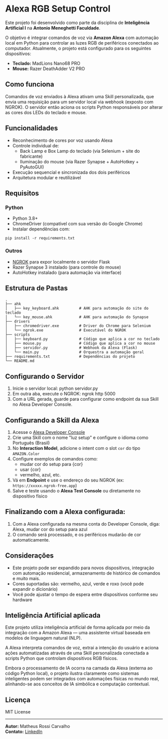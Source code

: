 # Alexa RGB Setup Control

Este projeto foi desenvolvido como parte da disciplina de **Inteligência Artificial I** na **Antonio Meneghetti Faculdade**.

O objetivo é integrar comandos de voz via **Amazon Alexa** com automação local em Python para controlar as luzes RGB de periféricos conectados ao computador. Atualmente, o projeto está configurado para os seguintes dispositivos:

- **Teclado:** MadLions Nano68 PRO
- **Mouse:** Razer DeathAdder V2 PRO

## Como funciona

Comandos de voz enviados à Alexa ativam uma Skill personalizada, que envia uma requisição para um servidor local via webhook (exposto com NGROK). O servidor então aciona os scripts Python responsáveis por alterar as cores dos LEDs do teclado e mouse.

## Funcionalidades

- Reconhecimento de cores por voz usando Alexa
- Controle individual de:
  - Back Lamp e Box Lamp do teclado (via Selenium + site do fabricante)
  - Iluminação do mouse (via Razer Synapse + AutoHotkey + PyAutoGUI)
- Execução sequencial e sincronizada dos dois periféricos
- Arquitetura modular e reutilizável

## Requisitos

### Python

- Python 3.8+
- ChromeDriver (compatível com sua versão do Google Chrome)
- Instalar dependências com:

```
pip install -r requirements.txt
```

### Outros

- [NGROK](https://ngrok.com/) para expor localmente o servidor Flask
- Razer Synapse 3 instalado (para controle do mouse)
- AutoHotkey instalado (para automação via interface)

## Estrutura de Pastas

```
.
├── ahk
│   ├── key_keyboard.ahk         # AHK para automação do site do teclado
│   └── key_mouse.ahk            # AHK para automação do Synapse
├── drivers
│   ├── chromedriver.exe         # Driver do Chrome para Selenium
│   └── ngrok.exe                # Executável do NGROK
├── scripts
│   ├── keyboard.py              # Código que aplica a cor no teclado
│   ├── mouse.py                 # Código que aplica a cor no mouse
│   ├── servidor.py              # Webhook da Alexa (Flask)
│   └── main.py                  # Orquestra a automação geral
├── requirements.txt             # Dependências do projeto
└── README.md
```
## Configurando o Servidor

1. Inicie o servidor local: python servidor.py
2. Em outra aba, execute o NGROK: ngrok http 5000
3. Com a URL gerada, guarde para configurar como endpoint da sua Skill no Alexa Developer Console.

## Configurando a Skill da Alexa

1. Acesse o [Alexa Developer Console](https://developer.amazon.com/alexa/console/ask)
2. Crie uma Skill com o nome "luz setup" e configure o idioma como Português (Brasil)
3. No **Interaction Model**, adicione o intent com o slot `cor` do tipo `AMAZON.Color`
4. Configure exemplos de comandos como:
   - mudar cor do setup para {cor}
   - usar {cor}
   - vermelho, azul, etc.
5. Vá em **Endpoint** e use o endereço do seu NGROK (ex: `https://xxxxx.ngrok-free.app`)
6. Salve e teste usando o **Alexa Test Console** ou diretamente no dispositivo físico

## Finalizando com a Alexa configurada:

1. Com a Alexa configurada na mesma conta do Developer Console, diga: Alexa, mudar cor do setup para azul
2. O comando será processado, e os periféricos mudarão de cor automaticamente.

## Considerações

- Este projeto pode ser expandido para novos dispositivos, integração com automação residencial, armazenamento de histórico de comandos e muito mais.
- Cores suportadas são: vermelho, azul, verde e roxo (você pode expandir o dicionário)
- Você pode ajustar o tempo de espera entre dispositivos conforme seu hardware

## Inteligência Artificial aplicada

Este projeto utiliza inteligência artificial de forma aplicada por meio da integração com a Amazon Alexa — uma assistente virtual baseada em modelos de linguagem natural (NLP). 

A Alexa interpreta comandos de voz, extrai a intenção do usuário e aciona ações automatizadas através de uma Skill personalizada conectada a scripts Python que controlam dispositivos RGB físicos.

Embora o processamento de IA ocorra na camada da Alexa (externa ao código Python local), o projeto ilustra claramente como sistemas inteligentes podem ser integrados com automações físicas no mundo real, alinhando-se aos conceitos de IA simbólica e computação contextual.

## Licença

MIT License

---

**Autor:** Matheus Rossi Carvalho  
**Contato:** [LinkedIn](https://www.linkedin.com/in/matheusrossicarvalho/)
